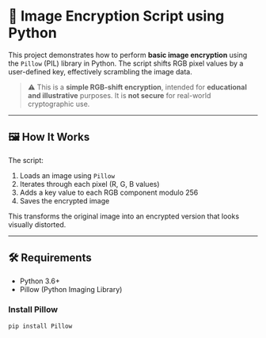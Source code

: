# 🔐 Image Encryption Script using Python

This project demonstrates how to perform **basic image encryption** using the `Pillow` (PIL) library in Python. The script shifts RGB pixel values by a user-defined key, effectively scrambling the image data.

> ⚠️ This is a **simple RGB-shift encryption**, intended for **educational and illustrative** purposes. It is **not secure** for real-world cryptographic use.

---

## 🖼️ How It Works

The script:
1. Loads an image using `Pillow`
2. Iterates through each pixel (R, G, B values)
3. Adds a key value to each RGB component modulo 256
4. Saves the encrypted image

This transforms the original image into an encrypted version that looks visually distorted.

---

## 🛠️ Requirements

- Python 3.6+
- Pillow (Python Imaging Library)

### Install Pillow

```bash
pip install Pillow
